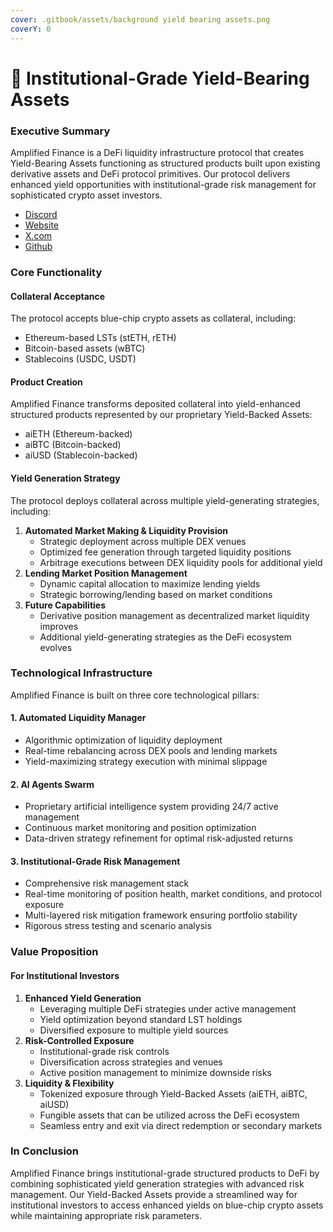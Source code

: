 ```yaml
---
cover: .gitbook/assets/background yield bearing assets.png
coverY: 0
---
```


# 👋 Institutional-Grade Yield-Bearing Assets

### Executive Summary

Amplified Finance is a DeFi liquidity infrastructure protocol that creates Yield-Bearing Assets functioning as structured products built upon existing derivative assets and DeFi protocol primitives. Our protocol delivers enhanced yield opportunities with institutional-grade risk management for sophisticated crypto asset investors.

* [Discord](https://discord.gg/sbtJqAdnA9)
* [Website](https://amplified.fi/)
* [X.com](https://x.com/Amplifiedfi)
* [Github](https://github.com/Amplifiedfi)

### Core Functionality

#### Collateral Acceptance

The protocol accepts blue-chip crypto assets as collateral, including:

* Ethereum-based LSTs (stETH, rETH)
* Bitcoin-based assets (wBTC)
* Stablecoins (USDC, USDT)

#### Product Creation

Amplified Finance transforms deposited collateral into yield-enhanced structured products represented by our proprietary Yield-Backed Assets:

* aiETH (Ethereum-backed)
* aiBTC (Bitcoin-backed)
* aiUSD (Stablecoin-backed)

#### Yield Generation Strategy

The protocol deploys collateral across multiple yield-generating strategies, including:

1. **Automated Market Making & Liquidity Provision**
   * Strategic deployment across multiple DEX venues
   * Optimized fee generation through targeted liquidity positions
   * Arbitrage executions between DEX liquidity pools for additional yield
2. **Lending Market Position Management**
   * Dynamic capital allocation to maximize lending yields
   * Strategic borrowing/lending based on market conditions
3. **Future Capabilities**
   * Derivative position management as decentralized market liquidity improves
   * Additional yield-generating strategies as the DeFi ecosystem evolves

### Technological Infrastructure

Amplified Finance is built on three core technological pillars:

#### 1. Automated Liquidity Manager

* Algorithmic optimization of liquidity deployment
* Real-time rebalancing across DEX pools and lending markets
* Yield-maximizing strategy execution with minimal slippage

#### 2. AI Agents Swarm

* Proprietary artificial intelligence system providing 24/7 active management
* Continuous market monitoring and position optimization
* Data-driven strategy refinement for optimal risk-adjusted returns

#### 3. Institutional-Grade Risk Management

* Comprehensive risk management stack
* Real-time monitoring of position health, market conditions, and protocol exposure
* Multi-layered risk mitigation framework ensuring portfolio stability
* Rigorous stress testing and scenario analysis

### Value Proposition

#### For Institutional Investors

1. **Enhanced Yield Generation**
   * Leveraging multiple DeFi strategies under active management
   * Yield optimization beyond standard LST holdings
   * Diversified exposure to multiple yield sources
2. **Risk-Controlled Exposure**
   * Institutional-grade risk controls
   * Diversification across strategies and venues
   * Active position management to minimize downside risks
3. **Liquidity & Flexibility**
   * Tokenized exposure through Yield-Backed Assets (aiETH, aiBTC, aiUSD)
   * Fungible assets that can be utilized across the DeFi ecosystem
   * Seamless entry and exit via direct redemption or secondary markets

### In Conclusion

Amplified Finance brings institutional-grade structured products to DeFi by combining sophisticated yield generation strategies with advanced risk management. Our Yield-Backed Assets provide a streamlined way for institutional investors to access enhanced yields on blue-chip crypto assets while maintaining appropriate risk parameters.
